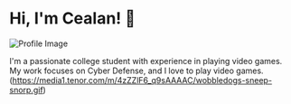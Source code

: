 

# Hi, I'm Cealan! 👋

![Profile Image](https://cdn.discordapp.com/avatars/235604578110930944/69426b460db167b47ab32961211fd3f0?size=1024)

I'm a passionate college student with experience in playing video games. My work focuses on Cyber Defense, and I love to play video games.
(https://media1.tenor.com/m/4zZZlF6_q9sAAAAC/wobbledogs-sneep-snorp.gif)

